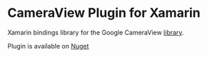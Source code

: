 CameraView Plugin for Xamarin
================

Xamarin bindings library for the Google CameraView [library](https://github.com/google/cameraview).

Plugin is available on [Nuget](https://www.nuget.org/packages/Xam.Plugins.Android.CameraView/)
